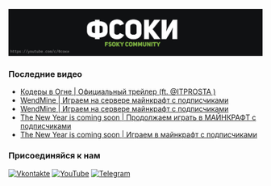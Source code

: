 [![Header](https://github.com/Fsoky/Fsoky/blob/main/assets/header-github.jpg)](https://youtube.com/c/Фсоки)

### Последние видео
<!-- YOUTUBE:START -->
- [Кодеры в Огне | Официальный трейлер &lpar;ft. @ITPROSTA &rpar;](https://www.youtube.com/watch?v=WSHYarJZXLk)
- [WendMine | Играем на сервере майнкрафт с подписчиками](https://www.youtube.com/watch?v=NFFmsu5u5aU)
- [WendMine | Играем на сервере майнкрафт с подписчиками](https://www.youtube.com/watch?v=2tKeac5m9l8)
- [The New Year is coming soon | Продолжаем играть в МАЙНКРАФТ с подписчиками](https://www.youtube.com/watch?v=ipC9IS9RV2E)
- [The New Year is coming soon | Играем в майнкрафт с подписчиками](https://www.youtube.com/watch?v=qnKyQEmIBHM)
<!-- YOUTUBE:END -->

### Присоединяйся к нам
[![Vkontakte](https://img.shields.io/badge/Vkontakte-black?style=for-the-badge&logo=VK)](https://vk.com/fsoky)
[![YouTube](https://img.shields.io/badge/YouTube-red?style=for-the-badge&logo=YouTube)](https://youtube.com/c/Фсоки)
[![Telegram](https://img.shields.io/badge/Telegram-blue?style=for-the-badge&logo=Telegram)](https://t.me/fsokycommunity)
